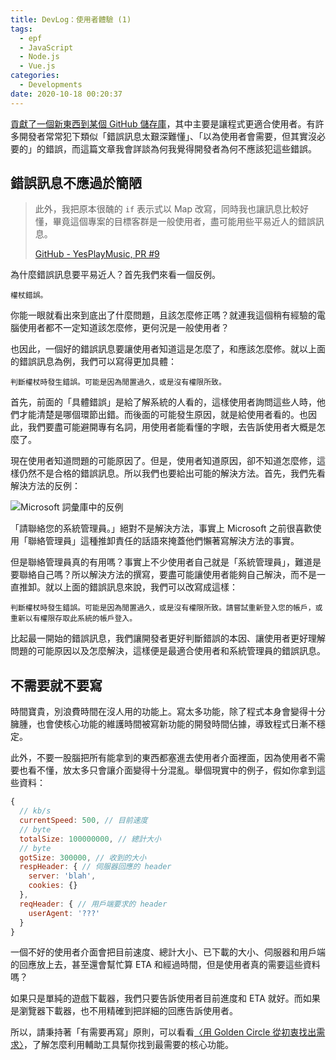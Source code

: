 ```yaml
---
title: DevLog：使用者體驗 (1)
tags:
  - epf
  - JavaScript
  - Node.js
  - Vue.js
categories:
  - Developments
date: 2020-10-18 00:20:37
---
```


[貢獻了一個新東西到某個 GitHub 儲存庫](https://github.com/qier222/YesPlayMusic/pull/9)，其中主要是讓程式更適合使用者。有許多開發者常常犯下類似「錯誤訊息太艱深難懂」、「以為使用者會需要，但其實沒必要的」的錯誤，而這篇文章我會詳談為何我覺得開發者為何不應該犯這些錯誤。
<!-- more -->
## 錯誤訊息不應過於簡陋

> 此外，我把原本很醜的 `if` 表示式以 Map 改寫，同時我也讓訊息比較好懂，畢竟這個專案的目標客群是一般使用者，盡可能用些平易近人的錯誤訊息。
>
> [GitHub - YesPlayMusic, PR #9](https://github.com/qier222/YesPlayMusic/pull/9#issuecomment-711028059)

為什麼錯誤訊息要平易近人？首先我們來看一個反例。

```plain
權杖錯誤。
```

你能一眼就看出來到底出了什麼問題，且該怎麼修正嗎？就連我這個稍有經驗的電腦使用者都不一定知道該怎麼修，更何況是一般使用者？

也因此，一個好的錯誤訊息要讓使用者知道這是怎麼了，和應該怎麼修。就以上面的錯誤訊息為例，我們可以寫得更加具體：

```plain
判斷權杖時發生錯誤。可能是因為閒置過久，或是沒有權限所致。
```

首先，前面的「具體錯誤」是給了解系統的人看的，這樣使用者詢問這些人時，他們才能清楚是哪個環節出錯。而後面的可能發生原因，就是給使用者看的。也因此，我們要盡可能避開專有名詞，用使用者能看懂的字眼，去告訴使用者大概是怎麼了。

現在使用者知道問題的可能原因了。但是，使用者知道原因，卻不知道怎麼修，這樣仍然不是合格的錯誤訊息。所以我們也要給出可能的解決方法。首先，我們先看解決方法的反例：

![Microsoft 詞彙庫中的反例](image-7.png)

「請聯絡您的系統管理員。」絕對不是解決方法，事實上 Microsoft 之前很喜歡使用「聯絡管理員」這種推卸責任的話語來掩蓋他們懶著寫解決方法的事實。

但是聯絡管理員真的有用嗎？事實上不少使用者自己就是「系統管理員」，難道是要聯絡自己嗎？所以解決方法的撰寫，要盡可能讓使用者能夠自己解決，而不是一直推卸。就以上面的錯誤訊息來說，我們可以改寫成這樣：

```plain
判斷權杖時發生錯誤。可能是因為閒置過久，或是沒有權限所致。請嘗試重新登入您的帳戶，或重新以有權限存取此系統的帳戶登入。
```

比起最一開始的錯誤訊息，我們讓開發者更好判斷錯誤的本因、讓使用者更好理解問題的可能原因以及怎麼解決，這樣便是最適合使用者和系統管理員的錯誤訊息。

## 不需要就不要寫

時間寶貴，別浪費時間在沒人用的功能上。寫太多功能，除了程式本身會變得十分臃腫，也會使核心功能的維護時間被寫新功能的開發時間佔據，導致程式日漸不穩定。

此外，不要一股腦把所有能拿到的東西都塞進去使用者介面裡面，因為使用者不需要也看不懂，放太多只會讓介面變得十分混亂。舉個現實中的例子，假如你拿到這些資料：

```javascript
{
  // kb/s
  currentSpeed: 500, // 目前速度
  // byte
  totalSize: 100000000, // 總計大小
  // byte
  gotSize: 300000, // 收到的大小
  respHeader: { // 伺服器回應的 header
    server: 'blah',
    cookies: {}
  },
  reqHeader: { // 用戶端要求的 header
    userAgent: '???'
  }
}
```

一個不好的使用者介面會把目前速度、總計大小、已下載的大小、伺服器和用戶端的回應放上去，甚至還會幫忙算 ETA 和經過時間，但是使用者真的需要這些資料嗎？

如果只是單純的遊戲下載器，我們只要告訴使用者目前進度和 ETA 就好。而如果是瀏覽器下載器，也不用精確到把詳細的回應告訴使用者。

所以，請秉持著「有需要再寫」原則，可以看看[〈用 Golden Circle 從初衷找出需求〉](/golden-circle)，了解怎麼利用輔助工具幫你找到最需要的核心功能。
